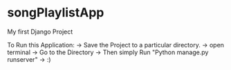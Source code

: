 # songPlaylistApp
My first Django Project 

To Run this Application:
-> Save the Project to a particular directory.
-> open terminal
-> Go to the Directory
-> Then simply Run "Python manage.py runserver"
-> :)
